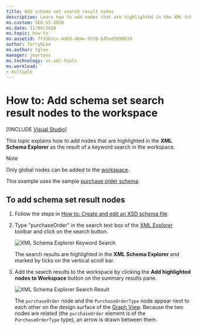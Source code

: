 ```yaml
---
title: Add schema set search result nodes
description: Learn how to add nodes that are highlighted in the XML Schema Explorer as the result of a keyword search in the workspace.
ms.custom: SEO-VS-2020
ms.date: 11/04/2016
ms.topic: how-to
ms.assetid: ff33b3cc-4db9-4b4e-9378-b45ed5999b18
author: TerryGLee
ms.author: tglee
manager: jmartens
ms.technology: vs-xml-tools
ms.workload:
- multiple
---
```

# How to: Add schema set search result nodes to the workspace

 [!INCLUDE [Visual Studio](~/includes/applies-to-version/vs-not-mac.md)]

This topic explains how to add nodes that are highlighted in the **XML Schema Explorer** as the result of a keyword search in the workspace.

> [!NOTE]
> Only global nodes can be added to the [workspace](../xml-tools/xml-schema-designer-workspace.md).

This example uses the sample [purchase order schema](../xml-tools/sample-xsd-file-purchase-order-schema.md).

## To add schema set result nodes

1. Follow the steps in [How to: Create and edit an XSD schema file](../xml-tools/how-to-create-and-edit-an-xsd-schema-file.md).

2. Type "purchaseOrder" in the search text box of the [XML Explorer](../xml-tools/xml-schema-explorer.md) toolbar and click on the search button.

     ![XML Schema Explorer Keyword Search](../xml-tools/media/schemaexplorersearch.gif)

     The search results are highlighted in the **XML Schema Explorer** and marked by ticks on the vertical scroll bar.

3. Add the search results to the workspace by clicking the **Add highlighted nodes to Workspace** button on the summary results pane.

     ![XML Schema Explorer Search Result](../xml-tools/media/schemaexplorersearchresult.gif)

     The `purchaseOrder` node and the `PurchaseOrderType` node appear next to each other on the design surface of the [Graph View](../xml-tools/graph-view.md). Because the two nodes are related (the `purchaseOrder` element is of the `PurchaseOrderType` type), an arrow is drawn between them.
